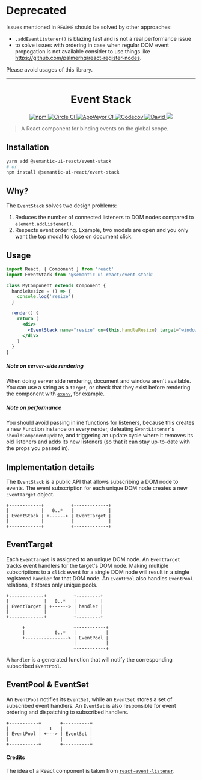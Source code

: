 # Deprecated

Issues mentioned in `README` should be solved by other approaches:
- `.addEventListener()` is blazing fast and is not a real performance issue 
- to solve issues with ordering in case when regular DOM event propogation is not available consider to use things like https://github.com/palmerhq/react-register-nodes.

Please avoid usages of this library. 

---

<!-- Name -->
<h1 align="center">Event Stack</h1>

<!-- Badges -->
<p align="center">
  <a href="https://www.npmjs.com/package/@semantic-ui-react/event-stack">
    <img alt="npm" src="https://img.shields.io/npm/v/@semantic-ui-react/event-stack.svg?style=flat-square" />
  </a>
  <a href="https://circleci.com/gh/layershifter/event-stack">
    <img alt="Circle CI" src="https://img.shields.io/circleci/project/github/layershifter/event-stack/master.svg?logo=circleci&style=flat-square" />
  </a>
  <a href="https://ci.appveyor.com/project/layershifter/event-stack">
      <img alt="AppVeyor CI" src="https://img.shields.io/appveyor/ci/layershifter/event-stack/master.svg?logo=appveyor&style=flat-square" />
    </a>
  <a href="https://codecov.io/gh/layershifter/event-stack">
    <img alt="Codecov" src="https://img.shields.io/codecov/c/github/layershifter/event-stack/master.svg?style=flat-square" />
  </a>
  <a href="https://david-dm.org/layershifter/event-stack">
    <img alt="David" src="https://img.shields.io/david/layershifter/event-stack.svg?style=flat-square" />
  </a>
 
  <img src="http://img.badgesize.io/https://unpkg.com/@semantic-ui-react/event-stack/lib/cjs/event-stack.production.js?compression=gzip&label=gzip%20size&style=flat-square">
</p>

> A React component for binding events on the global scope.

## Installation

```bash
yarn add @semantic-ui-react/event-stack
# or
npm install @semantic-ui-react/event-stack
```

## Why?

The `EventStack` solves two design problems:

1. Reduces the number of connected listeners to DOM nodes compared to `element.addListener()`.
2. Respects event ordering. Example, two modals are open and you only want the top modal to close on document click.

## Usage

```jsx
import React, { Component } from 'react'
import EventStack from '@semantic-ui-react/event-stack'

class MyComponent extends Component {
  handleResize = () => {
    console.log('resize')
  }

  render() {
    return (
      <div>
        <EventStack name="resize" on={this.handleResize} target="window" />
      </div>
    )
  }
}
```

##### Note on server-side rendering

When doing server side rendering, document and window aren't available. You can use a string as a `target`, or check that they exist before rendering the component with [`exenv`](https://github.com/JedWatson/exenv), for example.

##### Note on performance

You should avoid passing inline functions for listeners, because this creates a new Function instance on every render, defeating `EventListener`'s `shouldComponentUpdate`, and triggering an update cycle where it removes its old listeners and adds its new listeners (so that it can stay up-to-date with the props you passed in).

## Implementation details

The `EventStack` is a public API that allows subscribing a DOM node to events. The event subscription for
each unique DOM node creates a new `EventTarget` object.

```
+------------+          +-------------+
|            |   0..*   |             |
| EventStack | +------> | EventTarget |
|            |          |             |
+------------+          +-------------+
```

## EventTarget

Each `EventTarget` is assigned to an unique DOM node. An `EventTarget` tracks event handlers for
the target's DOM node. Making multiple subscriptions to a `click` event for a single DOM node will
result in a single registered `handler` for that DOM node. An `EventPool` also handles `EventPool`
relations, it stores only unique pools.

```
+-------------+          +---------+
|             |   0..*   |         |
| EventTarget | +------> | handler |
|             |          |         |
+-------------+          +---------+

      +                  +-----------+
      |           0..*   |           |
      +----------------> | EventPool |
                         |           |
                         +-----------+
```

A `handler` is a generated function that will notify the corresponding subscribed `EventPool`.

## EventPool & EventSet

An `EventPool` notifies its `EventSet`, while an `EventSet` stores a set of subscribed
event handlers. An `EventSet` is also responsible for event ordering and dispatching to
subscribed handlers.

```
+-----------+       +----------+
|           |   1   |          |
| EventPool | +---> | EventSet |
|           |       |          |
+-----------+       +----------+
```

#### Credits

The idea of a React component is taken from [`react-event-listener`](https://www.npmjs.com/package/react-event-listener).
